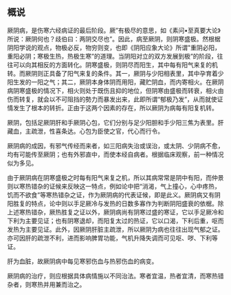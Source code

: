 ## 概说

厥阴病，是伤寒六经病证的最后阶段。厥”有极尽的意思，如《素问•至真要大论》所说：厥阴何也？歧伯曰：两阴交尽也”。因此，病至厥阴，则阴寒盛极。然根椐阴阳学说的观点，物极必反，物穷则变，也即《阴阳应象大论》所谓"重阴必阳，重阳必阴；寒极生热，热极生寒”的道理。当阴阳对立的双方发展到极”的阶段，往往可以向其相反的方面转化。阴寒盛极，则阴尽而阳生，其中每有阳气来复的机转。而厥阴则正具备了阳气来复的条件。其一，厥阴与少阳相表里，其中孕育着少阳生发的一阳之气；其二，厥阴本身体阴而用阳，藏贮阴血，而内寄相火。在厥阴病阴寒盛极的情况下，相火则处于既伤且抑的地位，但阴寒由盛极而转衰，相火由伤而转复，就会以不可阻挡的勢力而暴发出来，此即所谓“郁极乃发”，从而就使证情发生了根本的转折。正由于这两个因素的存在，所以厥阴为病每有阳复机转。

厥阴，包括足厥阴肝和手厥阴心包，它们分别与足少阳胆和手少阳三焦为表里。肝藏血，主疏泄，性喜条达。心包为臣使之官，代心而行令。

厥阴病的成因，有邪气传经而来者，如三阳病失治或误治，或太阴、少阴病不愈，均有可能传至厥阴；也有外邪直中，而使本经自病者。根据临床观察，前一种情况似为多见。

由于厥阴病在阴寒盛极之时每有阳气来复之机，所以其病常常是阴中有阳，而仲景则以寒热错杂的证候来反映这一特点，例如论中把“消渴，气上撞心，心中疼热，饥而不欲食”等寒热错杂之证，作为厥阴病的代表证候，即是此义。厥阴病又有阴阳胜复的特点，论中则以手足厥冷与发热的日数多寡作为判断阴阳盛衰的依椐。除上述寒热错杂，厥热胜复之证以外，厥阴病尚有阴寒过盛的寒证，它以手足厥冷和下利为主要见证；也有阴寒退却，而阳复太过的热证，它以口渴，下利后重，呕而发热为主要见证。此外，因厥阴肝脏主疏泄，所以厥阴为病也往往出现气郁之证。亦可因肝的疏泄不利，进而影响脾胃功能，气机升降失调而可见呕、哕、下利等证。

肝为血脏，故厥阴病中每见寒邪伤血与热邪伤血的病变。

厥阴病的治疗，则应根据具体病情施以不同治法。寒者宜温，热者宜清，而寒热错杂者，则寒热并用兼而治之。
